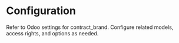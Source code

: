 # Configuration

Refer to Odoo settings for contract_brand. Configure related models, access rights, and options as needed.
